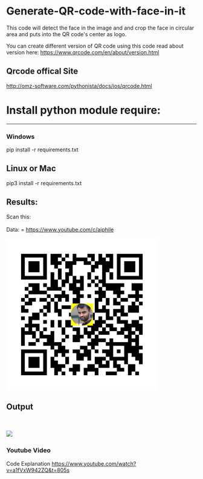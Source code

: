 # Generate-QR-code-with-face-in-it
This code will detect the face in the image and and crop the face in circular area and puts into the QR code's center as logo. 

You can create different version of QR code using this code 
read about version here: https://www.qrcode.com/en/about/version.html

## Qrcode offical Site 
http://omz-software.com/pythonista/docs/ios/qrcode.html


# Install python module require:
--------------------------------
### Windows

  pip install -r requirements.txt

## Linux or Mac 

  pip3 install -r requirements.txt

## Results:
Scan this:
<br>
<br/>
Data: = https://www.youtube.com/c/aiphile
<br>
<br/>
<img src="src/QR_Asadullah.png" width="400"/>


## Output 
<br>
<br/>
<img src="src/preview.gif"/>

### Youtube Video
Code Explanation https://www.youtube.com/watch?v=a1fVxW942ZQ&t=805s